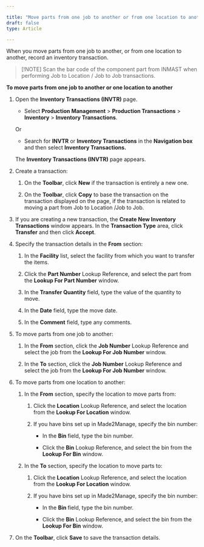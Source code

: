 ```yaml
---

title: "Move parts from one job to another or from one location to another"
draft: false
type: Article

---
```


When you move parts from one job to another, or from one location to another, record an inventory transaction.

>[!NOTE] Scan the bar code of the component part from INMAST when performing Job to Location / Job to Job transactions.

**To move parts from one job to another or one location to another**

1. Open the **Inventory Transactions (INVTR)** page.

    - Select **Production Management** > **Production Transactions** > **Inventory** > **Inventory Transactions**.

    Or

    - Search for **INVTR** or **Inventory Transactions** in the **Navigation box** and then select **Inventory Transactions.**

   The **Inventory Transactions (INVTR)** page appears.

2. Create a transaction:

    1. On the **Toolbar**, click **New** if the transaction is entirely a new one.

    2. On the **Toolbar**, click **Copy** to base the transaction on the transaction displayed on the page, if the transaction is related to moving a part from Job to Location /Job to Job.

3. If you are creating a new transaction, the **Create New Inventory Transactions** window appears. In the **Transaction Type** area, click **Transfer** and then click **Accept**.

4. Specify the transaction details in the **From** section:

    1. In the **Facility** list, select the facility from which you want to transfer the items.

    2. Click the **Part Number** Lookup Reference, and select the part from the **Lookup For Part Number** window.

    3. In the **Transfer Quantity** field, type the value of the quantity to move.

    4. In the **Date** field, type the move date.

    5. In the **Comment** field, type any comments.

5. To move parts from one job to another:

    1. In the **From** section, click the **Job Number** Lookup Reference and select the job from the **Lookup For Job Number** window.

    2. In the **To** section, click the **Job Number** Lookup Reference and select the job from the **Lookup For Job Number** window.

6. To move parts from one location to another:

    1. In the **From** section, specify the location to move parts from:

        1. Click the **Location** Lookup Reference, and select the location from the **Lookup For Location** window.

        2. If you have bins set up in Made2Manage, specify the bin number:

            - In the **Bin** field, type the bin number.

            - Click the **Bin** Lookup Reference, and select the bin from the **Lookup For Bin** window.

    2. In the **To** section, specify the location to move parts to:

        1. Click the **Location** Lookup Reference, and select the location from the **Lookup For Location** window.

        2. If you have bins set up in Made2Manage, specify the bin number:

            - In the **Bin** field, type the bin number.

            - Click the **Bin** Lookup Reference, and select the bin from the **Lookup For Bin** window.

7. On the **Toolbar**, click **Save** to save the transaction details.

​